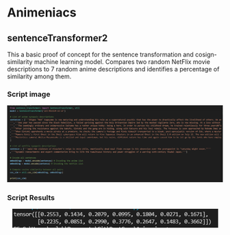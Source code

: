 # Animeniacs

## sentenceTransformer2
This a basic proof of concept for the sentence transformation and cosign-similarity machine learning model. Compares two random NetFlix movie descriptions to 7 random anime descriptions and identifies a percentage of similarity among them.

### Script image
<p align="center">
  <img src="https://github.com/dseg27/Animeniacs/blob/Cole/Resources/sentenceTransformerExampleScript.png"/>
</p>

### Script Results
<p align="center">
  <img src="https://github.com/dseg27/Animeniacs/blob/Cole/Resources/sentenceTransformerExampleResults.png"/>
</p>
